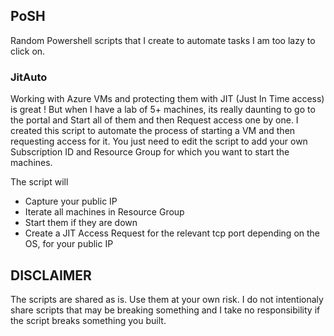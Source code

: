 ## PoSH
Random Powershell scripts that I create to automate tasks I am too lazy to click on.


### JitAuto
Working with Azure VMs and protecting them with JIT (Just In Time access) is great ! But when I have a lab of 5+ machines, its really daunting to go to the portal and Start all of them and then Request access one by one. I created this script to automate the process of starting a VM and then requesting access for it. You just need to edit the script to add your own Subscription ID and Resource Group for which you want to start the machines.

The script will

- Capture your public IP
- Iterate all machines in Resource Group
- Start them if they are down
- Create a JIT Access Request for the relevant tcp port depending on the OS, for your public IP


## DISCLAIMER
The scripts are shared as is. Use them at your own risk. I do not intentionaly share scripts that may be breaking something and I take no responsibility if the script breaks something you built.
